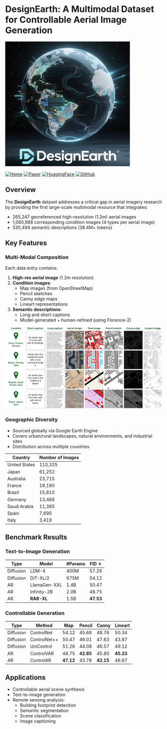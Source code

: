 # DesignEarth: A Multimodal Dataset for Controllable Aerial Image Generation

![DesignEarth Logo](./images/logo.jpg)

[![Home](https://img.shields.io/badge/Home-DesignEarth-blue)](https://github.com/DesignEarth) 
[![Paper](https://img.shields.io/badge/Paper-PDF-red)](https://arxiv.org/abs/XXXX.XXXXX) 
[![HuggingFace](https://img.shields.io/badge/%F0%9F%A4%97-HuggingFace-yellow)](https://huggingface.co/datasets/DesignEarth)
[![GitHub](https://img.shields.io/badge/GitHub-Repo-black)](https://jin-pu.github.io/DesignEarth)
## Overview
The **DesignEarth** dataset addresses a critical gap in aerial imagery research by providing the first large-scale multimodal resource that integrates:
- 265,247 georeferenced high-resolution (1.2m) aerial images
- 1,060,988 corresponding condition images (4 types per aerial image)
- 530,494 semantic descriptions (38.4M+ tokens)

## Key Features

### Multi-Modal Composition
Each data entry contains:
1. **High-res aerial image** (1.2m resolution)
2. **Condition images**:
   - Map images (from OpenStreetMap)
   - Pencil sketches
   - Canny edge maps
   - Lineart representations
3. **Semantic descriptions**:
   - Long and short captions
   - Model-generated + human-refined (using Florence-2)

![Sample Entries](./images/samples.jpg)

### Geographic Diversity
- Sourced globally via Google Earth Engine
- Covers urban/rural landscapes, natural environments, and industrial sites
- Distribution across multiple countries

| Country | Number of Images |
|---------|------------------|
| United States | 110,325 |
| Japan | 61,252 |
| Australia | 23,715 |
| France | 18,180 |
| Brazil | 15,810 |
| Germany | 13,466 |
| Saudi Arabia | 11,385 |
| Spain | 7,695 |
| Italy | 3,419 |

## Benchmark Results

### Text-to-Image Generation
| Type | Model | #Params | FID ↓ |
|------|-------|---------|-------|
| Diffusion | LDM-4 | 400M | 57.26 |
| Diffusion | DiT-XL/2 | 675M | 54.12 |
| AR | LlamaGen-XXL | 1.4B | 50.47 |
| AR | Infinity-2B | 2.0B | 48.75 |
| AR | **RAR-XL** | 1.5B | **47.53** |

### Controllable Generation
| Type | Method | Map | Pencil | Canny | Lineart |
|------|---------|-----|--------|-------|---------|
| Diffusion | ControlNet | 54.12 | 45.68 | 48.76 | 50.34 |
| Diffusion | ControlNet++ | 50.47 | 46.01 | 47.63 | 43.87 |
| Diffusion | UniControl | 51.26 | 44.08 | 46.57 | 49.12 |
| AR | ControlVAR | 48.75 | **42.85** | 45.80 | **45.33** |
| AR | ControlAR | **47.12** | 43.78 | **42.15** | 46.67 |

## Applications
- Controllable aerial scene synthesis
- Text-to-image generation
- Remote sensing analysis:
  - Building footprint detection
  - Semantic segmentation
  - Scene classification
  - Image captioning
